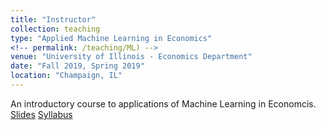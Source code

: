 ```yaml
---
title: "Instructor"
collection: teaching
type: "Applied Machine Learning in Economics"
<!-- permalink: /teaching/ML) -->
venue: "University of Illinois - Economics Department"
date: "Fall 2019, Spring 2019"
location: "Champaign, IL"
---
```


An introductory course to applications of Machine Learning in Economcis.
[Slides](https://www.google.com)
[Syllabus](https://www.google.com)

